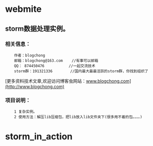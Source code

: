 # webmite

storm数据处理实例。
-------------------------------

### 相关信息：
		作者：blogchong
		邮箱：blogchong@163.com	//有事可以邮箱
		QQ： 874450476			//一起交流技术
		storm群：191321336		//国内最大最最活跃的storm群，你找到组织了
[更多资料技术文章,欢迎访问博客虫网站：www.blogchong.com](http://www.blogchong.com)<br />  

### 项目说明：
		1 复杂实例。
		2 使用方法：解压lib压缩包，把lib放入lib文件夹下(很多用不着的包。。。。)
# storm_in_action

